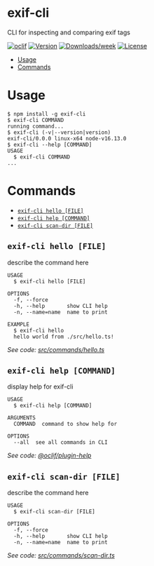 exif-cli
========

CLI for inspecting and comparing exif tags

[![oclif](https://img.shields.io/badge/cli-oclif-brightgreen.svg)](https://oclif.io)
[![Version](https://img.shields.io/npm/v/exif-cli.svg)](https://npmjs.org/package/exif-cli)
[![Downloads/week](https://img.shields.io/npm/dw/exif-cli.svg)](https://npmjs.org/package/exif-cli)
[![License](https://img.shields.io/npm/l/exif-cli.svg)](https://github.com/kbd-overlord/exif-cli/blob/master/package.json)

<!-- toc -->
* [Usage](#usage)
* [Commands](#commands)
<!-- tocstop -->
# Usage
<!-- usage -->
```sh-session
$ npm install -g exif-cli
$ exif-cli COMMAND
running command...
$ exif-cli (-v|--version|version)
exif-cli/0.0.0 linux-x64 node-v16.13.0
$ exif-cli --help [COMMAND]
USAGE
  $ exif-cli COMMAND
...
```
<!-- usagestop -->
# Commands
<!-- commands -->
* [`exif-cli hello [FILE]`](#exif-cli-hello-file)
* [`exif-cli help [COMMAND]`](#exif-cli-help-command)
* [`exif-cli scan-dir [FILE]`](#exif-cli-scan-dir-file)

## `exif-cli hello [FILE]`

describe the command here

```
USAGE
  $ exif-cli hello [FILE]

OPTIONS
  -f, --force
  -h, --help       show CLI help
  -n, --name=name  name to print

EXAMPLE
  $ exif-cli hello
  hello world from ./src/hello.ts!
```

_See code: [src/commands/hello.ts](https://github.com/kbd-overlord/exif-cli/blob/v0.0.0/src/commands/hello.ts)_

## `exif-cli help [COMMAND]`

display help for exif-cli

```
USAGE
  $ exif-cli help [COMMAND]

ARGUMENTS
  COMMAND  command to show help for

OPTIONS
  --all  see all commands in CLI
```

_See code: [@oclif/plugin-help](https://github.com/oclif/plugin-help/blob/v3.2.10/src/commands/help.ts)_

## `exif-cli scan-dir [FILE]`

describe the command here

```
USAGE
  $ exif-cli scan-dir [FILE]

OPTIONS
  -f, --force
  -h, --help       show CLI help
  -n, --name=name  name to print
```

_See code: [src/commands/scan-dir.ts](https://github.com/kbd-overlord/exif-cli/blob/v0.0.0/src/commands/scan-dir.ts)_
<!-- commandsstop -->
